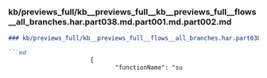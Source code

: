 ### kb/previews_full/kb__previews_full__kb__previews_full__flows__all_branches.har.part038.md.part001.md.part002.md

```md
### kb/previews_full/kb__previews_full__flows__all_branches.har.part038.md.part001.md (part 002)

```md
                       {
                              "functionName": "su
```

```

```
